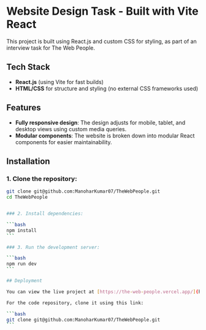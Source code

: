 # Website Design Task - Built with Vite React

This project is built using React.js and custom CSS for styling, as part of an interview task for The Web People.

## Tech Stack

- **React.js** (using Vite for fast builds)
- **HTML/CSS** for structure and styling (no external CSS frameworks used)

## Features

- **Fully responsive design**: The design adjusts for mobile, tablet, and desktop views using custom media queries.
- **Modular components**: The website is broken down into modular React components for easier maintainability.

## Installation

### 1. Clone the repository:

````bash
git clone git@github.com:ManoharKumar07/TheWebPeople.git
cd TheWebPeople


### 2. Install dependencies:

```bash
npm install
```

### 3. Run the development server:

```bash
npm run dev
```

## Deployment

You can view the live project at [https://the-web-people.vercel.app/](https://the-web-people.vercel.app/).

For the code repository, clone it using this link:

```bash
git clone git@github.com:ManoharKumar07/TheWebPeople.git
```
````

